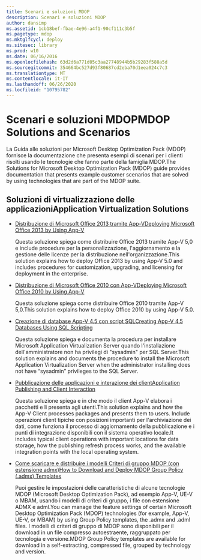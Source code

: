 ```yaml
---
title: Scenari e soluzioni MDOP
description: Scenari e soluzioni MDOP
author: dansimp
ms.assetid: 1cb18bef-fbae-4e96-a4f1-90cf111c3b5f
ms.pagetype: mdop
ms.mktglfcycl: deploy
ms.sitesec: library
ms.prod: w10
ms.date: 06/16/2016
ms.openlocfilehash: 63d2d6a771d05c3aa27748944b5b29283f588a5d
ms.sourcegitcommit: 354664bc527d93f80687cd2eba70d1eea024c7c3
ms.translationtype: MT
ms.contentlocale: it-IT
ms.lasthandoff: 06/26/2020
ms.locfileid: "10795782"
---
```

# <span data-ttu-id="bdc69-103">Scenari e soluzioni MDOP</span><span class="sxs-lookup"><span data-stu-id="bdc69-103">MDOP Solutions and Scenarios</span></span>


<span data-ttu-id="bdc69-104">La Guida alle soluzioni per Microsoft Desktop Optimization Pack (MDOP) fornisce la documentazione che presenta esempi di scenari per i clienti risolti usando le tecnologie che fanno parte della famiglia MDOP.</span><span class="sxs-lookup"><span data-stu-id="bdc69-104">The Solutions for Microsoft Desktop Optimization Pack (MDOP) guide provides documentation that presents example customer scenarios that are solved by using technologies that are part of the MDOP suite.</span></span>

## <span data-ttu-id="bdc69-105">Soluzioni di virtualizzazione delle applicazioni</span><span class="sxs-lookup"><span data-stu-id="bdc69-105">Application Virtualization Solutions</span></span>


-   [<span data-ttu-id="bdc69-106">Distribuzione di Microsoft Office 2013 tramite App-V</span><span class="sxs-lookup"><span data-stu-id="bdc69-106">Deploying Microsoft Office 2013 by Using App-V</span></span>](../appv-v5/deploying-microsoft-office-2013-by-using-app-v.md)

    <span data-ttu-id="bdc69-107">Questa soluzione spiega come distribuire Office 2013 tramite App-V 5,0 e include procedure per la personalizzazione, l'aggiornamento e la gestione delle licenze per la distribuzione nell'organizzazione.</span><span class="sxs-lookup"><span data-stu-id="bdc69-107">This solution explains how to deploy Office 2013 by using App-V 5.0 and includes procedures for customization, upgrading, and licensing for deployment in the enterprise.</span></span>

-   [<span data-ttu-id="bdc69-108">Distribuzione di Microsoft Office 2010 con App-V</span><span class="sxs-lookup"><span data-stu-id="bdc69-108">Deploying Microsoft Office 2010 by Using App-V</span></span>](../appv-v5/deploying-microsoft-office-2010-by-using-app-v.md)

    <span data-ttu-id="bdc69-109">Questa soluzione spiega come distribuire Office 2010 tramite App-V 5,0.</span><span class="sxs-lookup"><span data-stu-id="bdc69-109">This solution explains how to deploy Office 2010 by using App-V 5.0.</span></span>

-   [<span data-ttu-id="bdc69-110">Creazione di database App-V 4.5 con script SQL</span><span class="sxs-lookup"><span data-stu-id="bdc69-110">Creating App-V 4.5 Databases Using SQL Scripting</span></span>](creating-app-v-45-databases-using-sql-scripting.md)

    <span data-ttu-id="bdc69-111">Questa soluzione spiega e documenta la procedura per installare Microsoft Application Virtualization Server quando l'installazione dell'amministratore non ha privilegi di "sysadmin" per SQL Server.</span><span class="sxs-lookup"><span data-stu-id="bdc69-111">This solution explains and documents the procedure to install the Microsoft Application Virtualization Server when the administrator installing does not have “sysadmin” privileges to the SQL Server.</span></span>

-   [<span data-ttu-id="bdc69-112">Pubblicazione delle applicazioni e interazione dei client</span><span class="sxs-lookup"><span data-stu-id="bdc69-112">Application Publishing and Client Interaction</span></span>](../appv-v5/application-publishing-and-client-interaction.md)

    <span data-ttu-id="bdc69-113">Questa soluzione spiega e in che modo il client App-V elabora i pacchetti e li presenta agli utenti.</span><span class="sxs-lookup"><span data-stu-id="bdc69-113">This solution explains and how the App-V Client processes packages and presents them to users.</span></span> <span data-ttu-id="bdc69-114">Include operazioni client tipiche con posizioni importanti per l'archiviazione dei dati, come funziona il processo di aggiornamento della pubblicazione e i punti di integrazione disponibili con il sistema operativo locale.</span><span class="sxs-lookup"><span data-stu-id="bdc69-114">It includes typical client operations with important locations for data storage, how the publishing refresh process works, and the available integration points with the local operating system.</span></span>

-   [<span data-ttu-id="bdc69-115">Come scaricare e distribuire i modelli Criteri di gruppo MDOP (con estensione admx)</span><span class="sxs-lookup"><span data-stu-id="bdc69-115">How to Download and Deploy MDOP Group Policy (.admx) Templates</span></span>](how-to-download-and-deploy-mdop-group-policy--admx--templates.md)

    <span data-ttu-id="bdc69-116">Puoi gestire le impostazioni delle caratteristiche di alcune tecnologie MDOP (Microsoft Desktop Optimization Pack), ad esempio App-V, UE-V o MBAM, usando i modelli di criteri di gruppo, i file con estensione ADMX e adml.</span><span class="sxs-lookup"><span data-stu-id="bdc69-116">You can manage the feature settings of certain Microsoft Desktop Optimization Pack (MDOP) technologies (for example, App-V, UE-V, or MBAM) by using Group Policy templates, the .admx and .adml files.</span></span> <span data-ttu-id="bdc69-117">I modelli di criteri di gruppo di MDOP sono disponibili per il download in un file compresso autoestraente, raggruppato per tecnologia e versione.</span><span class="sxs-lookup"><span data-stu-id="bdc69-117">MDOP Group Policy templates are available for download in a self-extracting, compressed file, grouped by technology and version.</span></span>

 

 






